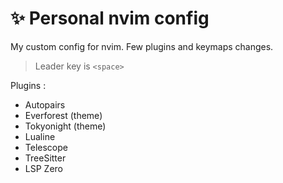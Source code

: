 # ✨ Personal nvim config
My custom config for nvim. Few plugins and keymaps changes.
> Leader key is `<space>`

Plugins :
- Autopairs
- Everforest (theme)
- Tokyonight (theme)
- Lualine
- Telescope
- TreeSitter
- LSP Zero
